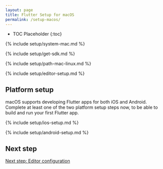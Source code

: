```yaml
---
layout: page
title: Flutter Setup for macOS
permalink: /setup-macos/
---
```


* TOC Placeholder
{:toc}

{% include setup/system-mac.md %}

{% include setup/get-sdk.md %} 

{% include setup/path-mac-linux.md %}

{% include setup/editor-setup.md %}

## Platform setup

macOS supports developing Flutter apps for both iOS and Android. Complete at
least one of the two platform setup steps now, to be able to build and run your
first Flutter app.

{% include setup/ios-setup.md %}

{% include setup/android-setup.md %}

## Next step

[Next step: Editor configuration](/get-started/editor-configuration/)

